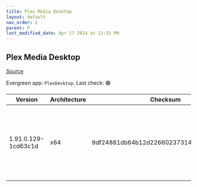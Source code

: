 ```yaml
---
title: Plex Media Desktop
layout: default
nav_order: 2
parent: P
last_modified_date: Apr 17 2024 at 12:15 PM
---
```


## Plex Media Desktop

[Source](https://www.plex.tv/media-server-downloads/)

Evergreen app: `PlexDesktop`. Last check: 🟢

| Version             | Architecture | Checksum                                 | URI                                                                                                                                                                                                              |
| ------------------- | ------------ | ---------------------------------------- | ---------------------------------------------------------------------------------------------------------------------------------------------------------------------------------------------------------------- |
| 1.91.0.129-1cd63c1d | x64          | 9df24881db64b12d22660237314d623da8baeb68 | [https://downloads.plex.tv/plex-desktop/1.91.0.129-1cd63c1d/windows/Plex-1.91.0.129-1cd63c1d-x86_64.exe](https://downloads.plex.tv/plex-desktop/1.91.0.129-1cd63c1d/windows/Plex-1.91.0.129-1cd63c1d-x86_64.exe) |
